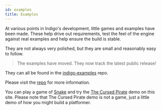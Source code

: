 ```yaml
---
id: examples
title: Examples
---
```


At various points in Indigo's development, little games and examples have been made. These help drive out requirements, test the feel of the engine against real examples and help ensure the build is stable.

They are not always very polished, but they are small and reasonably easy to follow.

> The examples have moved. They now track the latest public release!

They can all be found in the [indigo-examples](https://github.com/PurpleKingdomGames/indigo-examples) repo.

Please visit the [repo](https://github.com/PurpleKingdomGames/indigo-examples) for more information.

You can play a game of [Snake](/snake.html) and try the [The Cursed Pirate](/pirate.html) demo on this site. Please note that The Cursed Pirate demo is not a game, just a little demo of how you might build a platformer.
